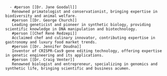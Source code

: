       - #person [[Dr. Jane Goodall]]
       Renowned primatologist and conservationist, bringing expertise in biodiversity and animal welfare.
       #person [[Dr. George Church]]
       Leading geneticist and pioneer in synthetic biology, providing scientific knowledge in DNA manipulation and biotechnology.
       #person [[Chef René Redzepi]]
       Acclaimed chef and culinary innovator, contributing expertise in gastronomy and luxury food market trends.
       #person [[Dr. Jennifer Doudna]]
       Inventor of CRISPR-Cas9 gene editing technology, offering expertise in genetic engineering and its applications.
       #person [[Dr. Craig Venter]]
       Renowned biologist and entrepreneur, specializing in genomics and synthetic life, bringing scientific and business acumen.


